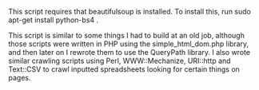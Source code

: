 

This script requires that beautifulsoup is installed.  To install this, run sudo apt-get install python-bs4 .

This script is similar to some things I had to build at an old job, although those scripts were written in PHP using the simple_html_dom.php library, and then later on I rewrote them to use the QueryPath library.  I also wrote similar crawling scripts using Perl, WWW::Mechanize, URI::http and Text::CSV to crawl inputted spreadsheets looking for certain things on pages.

